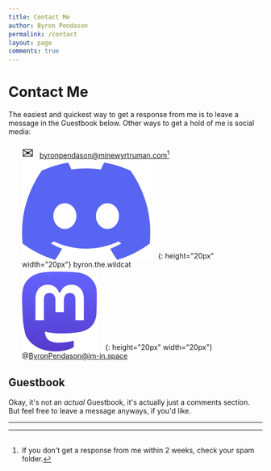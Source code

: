 ```yaml
---
title: Contact Me
author: Byron Pendason
permalink: /contact
layout: page
comments: true
---
```


<style>
    ul { list-style-type: none; }
    li { padding: 3px; }
    li img { vertical-align: text-bottom; margin-right: 15px; }
    .icon { font-size: 2em; display: inline-block; width: 20px; margin-right: 15px; height: 20px; text-align: center; }
    .email { display: inline-block;}
</style>

# Contact Me

The easiest and quickest way to get a response from me is to leave a message in the Guestbook below. Other ways to get a hold of me is social media:

- <span class="icon">&#9993;</span><span class="email">[byronpendason@minewyrtruman.com](mailto:byronpendason@minewyrtruman.com)[^email]</span>
- ![Discord](img/discord.svg){: height="20px" width="20px"} byron.the.wildcat
- ![Mastodon](img/logo-purple.svg){: height="20px" width="20px"} @ByronPendason@im-in.space

## Guestbook

Okay, it's not an *actual* Guestbook, it's actually just a comments section. But feel free to leave a message anyways, if you'd like.

* * *

[^email]: If you don't get a response from me within 2 weeks, check your spam folder.

